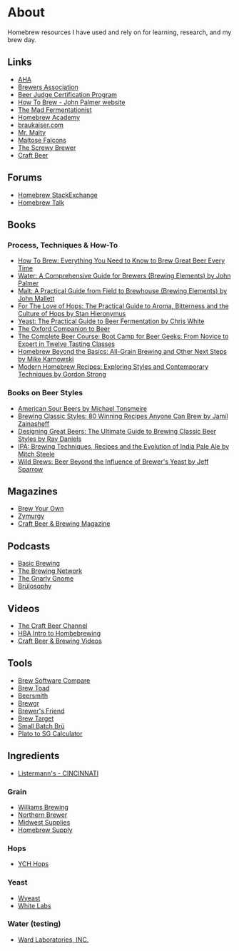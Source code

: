 # About
Homebrew resources I have used and rely on for learning, research, and my brew day.

## Links  
+ [AHA](https://www.homebrewersassociation.org/)  
+ [Brewers Association](https://www.brewersassociation.org/)  
+ [Beer Judge Certification Program](https://www.bjcp.org)  
+ [How To Brew - John Palmer website](http://www.howtobrew.com/)  
+ [The Mad Fermentationist](https://www.themadfermentationist.com/)  
+ [Homebrew Academy](http://homebrewacademy.com/)  
+ [braukaiser.com](http://braukaiser.com/wiki/index.php?title=Braukaiser.com)  
+ [Mr. Malty](http://www.mrmalty.com/)  
+ [Maltose Falcons](https://www.maltosefalcons.com/)  
+ [The Screwy Brewer](http://www.thescrewybrewer.com/p/brewing-tools-formulas.html#srm)  
+ [Craft Beer](https://www.craftbeer.com/)  

## Forums  
+ [Homebrew StackExchange](https://homebrew.stackexchange.com/)
+ [Homebrew Talk](https://www.homebrewtalk.com/)  

## Books  

### Process, Techniques & How-To
+ [How To Brew: Everything You Need to Know to Brew Great Beer Every Time](http://a.co/9KQVTHK)  
+ [Water: A Comprehensive Guide for Brewers (Brewing Elements) 
by John Palmer](http://a.co/hja2qEC)  
+ [Malt: A Practical Guide from Field to Brewhouse (Brewing Elements) 
by John Mallett](http://a.co/78wQqGI)  
+ [For The Love of Hops: The Practical Guide to Aroma, Bitterness and the Culture of Hops
by Stan Hieronymus](http://a.co/gftKwJ9)  
+ [Yeast: The Practical Guide to Beer Fermentation 
by Chris White](http://a.co/3YeorUW)  
+ [The Oxford Companion to Beer](http://a.co/gCNw8D8)  
+ [The Complete Beer Course: Boot Camp for Beer Geeks: From Novice to Expert in Twelve Tasting Classes](http://a.co/ecIPRTw)
+ [Homebrew Beyond the Basics: All-Grain Brewing and Other Next Steps 
by Mike Karnowski](http://a.co/dvsezdZ)  
+ [Modern Homebrew Recipes: Exploring Styles and Contemporary Techniques by Gordon Strong ](http://a.co/9OeZBkC)  

### Books on Beer Styles
+ [American Sour Beers by Michael Tonsmeire ](http://a.co/e5GxFQU)  
+ [Brewing Classic Styles: 80 Winning Recipes Anyone Can Brew 
by Jamil Zainasheff](http://a.co/e6Q28O3)  
+ [Designing Great Beers: The Ultimate Guide to Brewing Classic Beer Styles 
by Ray Daniels](http://a.co/7jukFhY)  
+ [IPA: Brewing Techniques, Recipes and the Evolution of India Pale Ale 
by Mitch Steele](http://a.co/7141nV2)  
+ [Wild Brews: Beer Beyond the Influence of Brewer's Yeast 
by Jeff Sparrow](http://a.co/0wIHlsK)  

## Magazines  
+ [Brew Your Own](https://byo.com/)  
+ [Zymurgy](https://www.homebrewersassociation.org/free-zymurgy-issue/)  
+ [Craft Beer & Brewing Magazine](https://beerandbrewing.com/)

## Podcasts  
+ [Basic Brewing](http://www.basicbrewing.com/)  
+ [The Brewing Network](http://thebrewingnetwork.com/)  
+ [The Gnarly Gnome](http://www.thegnarlygnome.com/)  
+ [Brülosophy](http://brulosophy.com/)  

## Videos  
+  [The Craft Beer Channel](https://www.youtube.com/user/TheCraftBeerChannel) 
+  [HBA Intro to Hombebrewing](https://www.homebrewersassociation.org/how-to-brew/beginner/videos/)  
+  [Craft Beer & Brewing Videos](https://learn.beerandbrewing.com/)  

## Tools  
+ [Brew Software Compare](http://homebrewacademy.com/brewing-software-comparison/)  
+ [Brew Toad](https://www.brewtoad.com/)  
+ [Beersmith](http://beersmith.com/)  
+ [Brewgr](http://brewgr.com/)
+ [Brewer's Friend](https://www.brewersfriend.com/)
+ [Brew Target](http://www.brewtarget.org/)  
+ [Small Batch Brü](http://www.smallbatchbru.com/blog/brewcipher-spreadsheet-will-need-brew-day/)  
+ [Plato to SG Calculator](http://betatestbrewing.com/pages/plato_to_sg.html)

## Ingredients  
+ [Listermann's - CINCINNATI](http://listermannbrewing.com/store/)  

### Grain  
+ [Williams Brewing](https://www.williamsbrewing.com/Search.aspx?k=grain)  
+ [Northern Brewer](https://www.northernbrewer.com/)    
+ [Midwest Supplies](https://www.midwestsupplies.com/)  
+ [Homebrew Supply](https://www.homebrewsupply.com/)  

### Hops  
+ [YCH Hops](https://ychhops.com/varieties)

### Yeast  
+ [Wyeast](https://www.wyeastlab.com/)  
+ [White Labs](https://www.whitelabs.com/yeast-bank)

### Water (testing)  
+ [Ward Laboratories, INC.](http://www.wardlab.com)  


